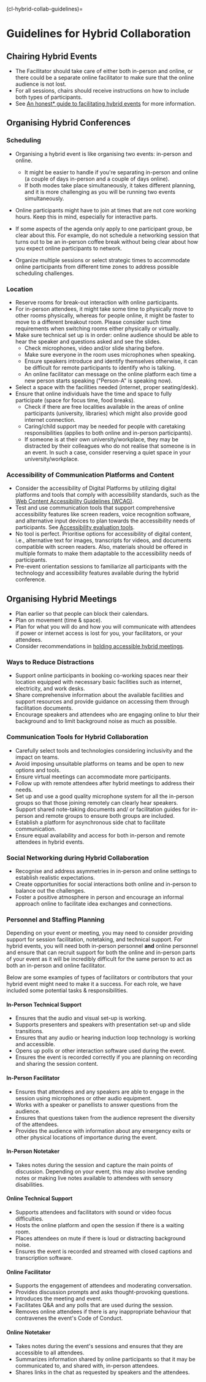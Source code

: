 (cl-hybrid-collab-guidelines)=
# Guidelines for Hybrid Collaboration

## Chairing Hybrid Events
- The Facilitator should take care of either both in-person and online, or there could be a separate online facilitator to make sure that the online audience is not lost.
- For all sessions, chairs should receive instructions on how to include both types of participants.
- See [An honest* guide to facilitating hybrid events](https://www.sessionlab.com/blog/hybrid-events-guide) for more information.

## Organising Hybrid Conferences

### Scheduling

- Organising a hybrid event is like organising two events: in-person and online. 
    - It might be easier to handle if you're separating in-person and online (a couple of days in-person and a couple of days online).
    - If both modes take place simultaneously, it takes different planning, and it is more challenging as you will be running two events simultaneously. 

- Online participants might have to join at times that are not core working hours. Keep this in mind, especially for interactive parts.
- If some aspects of the agenda only apply to one participant group, be clear about this. For example, do not schedule a networking session that turns out to be an in-person coffee break without being clear about how you expect online participants to network.
- Organize multiple sessions or select strategic times to accommodate online participants from different time zones to address possible scheduling challenges.

### Location

- Reserve rooms for break-out interaction with online participants.
- For in-person attendees, it might take some time to physically move to other rooms physically, whereas for people online, it might be faster to move to a different breakout room. Please consider such time requirements when switching rooms either physically or virtually. 
- Make sure technical set up is in order: online audience should be able to hear the speaker and questions asked and see the slides. 
    - Check microphones, video and/or slide sharing before.
    - Make sure everyone in the room uses microphones when speaking.
    - Ensure speakers introduce and identify themselves otherwise, it can be difficult for remote participants to identify who is talking.
    - An online facilitator can message on the online platform each time a new person starts speaking ("Person-A" is speaking now).
- Select a space with the facilities needed (internet, proper seating/desk). 
- Ensure that online individuals have the time and space to fully participate (space for focus time, food breaks).
    - Check if there are free localities available in the areas of online participants (university, libraries) which might also provide good internet connection.
    - Caring/child support may be needed for people with caretaking responsibilities (applies to both online and in-person participants).
    - If someone is at their own university/workplace, they may be distracted by their colleagues who do not realise that someone is in an event. In such a case, consider reserving a quiet space in your university/workplace.
 
### Accessibility of Communication Platforms and Content
- Consider the accessibility of Digital Platforms by  utilizing digital platforms and tools that comply with accessibility standards, such as the [Web Content Accessibility Guidelines (WCAG)](https://www.w3.org/TR/WCAG21/).   
- Test and use communication tools that support comprehensive accessibility features like screen readers, voice recognition software, and alternative input devices to plan towards the accessibility needs of participants. See [Accessibility evaluation tools](https://www.w3.org/WAI/test-evaluate/tools/list/).
- No tool is perfect. Prioritise options for accessibility of digital content, i.e., alternative text for images, transcripts for videos, and documents compatible with screen readers. Also, materials should be offered in multiple formats to make them adaptable to the accessibility needs of participants.
- Pre-event orientation sessions to familiarize all participants with the technology and accessibility features available during the hybrid conference.

## Organising Hybrid Meetings

- Plan earlier so that people can block their calendars.
- Plan on movement (time & space).
- Plan for what you will do and how you will communicate with attendees if power or internet access is lost for you, your facilitators, or your attendees.
- Consider recommendations in [holding accessible hybrid meetings](https://raw.githack.com/w3c/apa/9c9109f52551b42e27f77a61b30415602df39565/remote-meetings/index.html#holding-accessible-hybrid-meetings).

### Ways to Reduce Distractions

- Support online participants in booking co-working spaces near their location equipped with necessary basic facilities such as internet, electricity, and work desks.
- Share comprehensive information about the available facilities and support resources and provide guidance on accessing them through facilitation documents.
- Encourage speakers and attendees who are engaging online to blur their background and to limit background noise as much as possible.

### Communication Tools for Hybrid Collaboration

- Carefully select tools and technologies considering inclusivity and the impact on teams.
- Avoid imposing unsuitable platforms on teams and be open to new options and tools.
- Ensure virtual meetings can accommodate more participants.
- Follow up with remote attendees after hybrid meetings to address their needs.
- Set up and use a good quality microphone system for all the in-person groups so that those joining remotely can clearly hear speakers.
- Support shared note-taking documents and/ or facilitation guides for in-person and remote groups to ensure both groups are included.
- Establish a platform for asynchronous side chat to facilitate communication.
- Ensure equal availability and access for both in-person and remote attendees in hybrid events.

### Social Networking during Hybrid Collaboration

- Recognise and address asymmetries in in-person and online settings to establish realistic expectations.
- Create opportunities for social interactions both online and in-person to balance out the challenges.
- Foster a positive atmosphere in person and encourage an informal approach online to facilitate idea exchanges and connections.

### Personnel and Staffing Planning

Depending on your event or meeting, you may need to consider providing support for session facilitation, notetaking, and technical support. 
For hybrid events, you will need both in-person personnel **and** online personnel and ensure that can recruit support for both the online and in-person parts of your event as it will be incredibly difficult for the same person to act as both an in-person and online facilitator.

Below are some examples of types of facilitators or contributors that your hybrid event might need to make it a success. 
For each role, we have included some potential tasks & responsibilities. 

#### In-Person Technical Support
- Ensures that the audio and visual set-up is working.
- Supports presenters and speakers with presentation set-up and slide transitions.
- Ensures that any audio or hearing induction loop technology is working and accessible.
- Opens up polls or other interaction software used during the event.
- Ensures the event is recorded correctly if you are planning on recording and sharing the session content.

#### In-Person Facilitator
- Ensures that attendees and any speakers are able to engage in the session using microphones or other audio equipment.
- Works with a speaker or panellists to answer questions from the audience.
- Ensures that questions taken from the audience represent the diversity of the attendees.
- Provides the audience with information about any emergency exits or other physical locations of importance during the event.

#### In-Person Notetaker
- Takes notes during the session and capture the main points of discussion.
  Depending on your event, this may also involve sending notes or making live notes available to attendees with sensory disabilities. 

#### Online Technical Support
- Supports attendees and facilitators with sound or video focus difficulties.
- Hosts the online platform and open the session if there is a waiting room.
- Places attendees on mute if there is loud or distracting background noise.
- Ensures the event is recorded and streamed with closed captions and transcription software.

#### Online Facilitator
- Supports the engagement of attendees and moderating conversation.
- Provides discussion prompts and asks thought-provoking questions.
- Introduces the meeting and event.
- Facilitates Q&A and any polls that are used during the session.
- Removes online attendees if there is any inappropriate behaviour that contravenes the event's Code of Conduct.

#### Online Notetaker
- Takes notes during the event's sessions and ensures that they are accessible to all attendees.
- Summarizes information shared by online participants so that it may be communicated to, and shared with, in-person attendees.
- Shares links in the chat as requested by speakers and the attendees.






